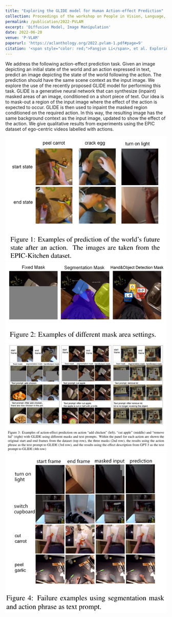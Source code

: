 ```yaml
---
title: "Exploring the GLIDE model for Human Action-effect Prediction"
collection: Proceedings of the workshop on People in Vision, Language, and the Mind @LREC2022
permalink: /publication/2022-PVLAM
excerpt: 'Diffusion Model, Image Manipulation'
date: 2022-06-20
venue: 'P-VLAM'
paperurl: 'https://aclanthology.org/2022.pvlam-1.pdf#page=9'
citation: '<span style="color: red;">Fangjun Li</span>, et al. Exploring the GLIDE model for Human Action-effect Prediction. P-VLAM (2022): 1.'
---
```


We address the following action-effect prediction task. Given an image depicting an initial state of the world and an action expressed in text, predict an image depicting the state of the world following the action. The prediction should have the same scene context as the input image. We explore the use of the recently proposed GLIDE model for performing this task. GLIDE is a generative neural network that can synthesize (inpaint) masked areas of an image, conditioned on a short piece of text. Our idea is to mask-out a region of the input image where the effect of the action is expected to occur. GLIDE is then used to inpaint the masked region conditioned on the required action. In this way, the resulting image has the same background context as the input image, updated to show the effect of the action. We give qualitative results from experiments using the EPIC dataset of ego-centric videos labelled with actions.


![test](/images/PVLAM-01.png)
![test](/images/PVLAM-02.png)
![test](/images/PVLAM-03.png)
![test](/images/PVLAM-04.png)